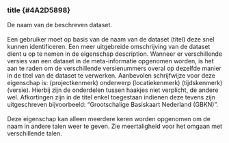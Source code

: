 ### title {#4A2D5898}
De naam van de beschreven dataset. 
<br/>
<br/>
Een gebruiker moet op basis van de naam van de dataset (titel) deze snel kunnen identificeren. Een meer uitgebreide omschrijving van de dataset dient u op te nemen in de eigenschap description. Wanneer er verschillende versies van een dataset in de meta-informatie opgenomen worden, is het aan te raden om de verschillende versienummers overal op dezelfde manier in de titel van de dataset te verwerken. Aanbevolen schrijfwijze voor deze eigenschap is: (projectkenmerk) onderwerp (locatiekenmerk) (tijdskenmerk) (versie). Hierbij zijn de onderdelen tussen haakjes niet verplicht, de andere wel. Afkortingen zijn in de titel enkel toegestaan indienen deze tevens zijn uitgeschreven bijvoorbeeld: “Grootschalige Basiskaart Nederland (GBKN)”.
<br/>
<br/>
Deze eigenschap kan alleen meerdere keren worden opgenomen om de naam in andere talen weer te geven.  Zie meertaligheid voor het omgaan met verschillende talen.
